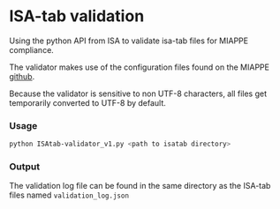 # ISA-tab validation
Using the python API from ISA to validate isa-tab files for MIAPPE compliance.

The validator makes use of the configuration files found on the MIAPPE [github](https://github.com/MIAPPE/ISA-Tab-for-plant-phenotyping/tree/v1.1).

Because the validator is sensitive to non UTF-8 characters, all files get temporarily converted to UTF-8 by default.

### Usage

```bash
python ISAtab-validator_v1.py <path to isatab directory>
```

### Output

The validation log file can be found in the same directory as the ISA-tab files named `validation_log.json`
